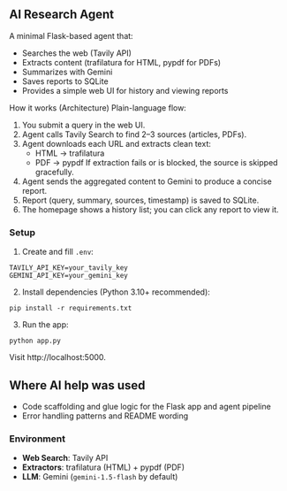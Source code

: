 ## AI Research Agent

A minimal Flask-based agent that:
- Searches the web (Tavily API)
- Extracts content (trafilatura for HTML, pypdf for PDFs)
- Summarizes with Gemini
- Saves reports to SQLite
- Provides a simple web UI for history and viewing reports

How it works (Architecture)
Plain-language flow:
1) You submit a query in the web UI.
2) Agent calls Tavily Search to find 2–3 sources (articles, PDFs).
3) Agent downloads each URL and extracts clean text:
   - HTML → trafilatura
   - PDF → pypdf
   If extraction fails or is blocked, the source is skipped gracefully.
4) Agent sends the aggregated content to Gemini to produce a concise report.
5) Report (query, summary, sources, timestamp) is saved to SQLite.
6) The homepage shows a history list; you can click any report to view it.

### Setup
1. Create and fill `.env`:
```
TAVILY_API_KEY=your_tavily_key
GEMINI_API_KEY=your_gemini_key
```

2. Install dependencies (Python 3.10+ recommended):
```
pip install -r requirements.txt
```

3. Run the app:
```
python app.py
```

Visit http://localhost:5000.

## Where AI help was used
- Code scaffolding and glue logic for the Flask app and agent pipeline
- Error handling patterns and README wording

### Environment
- **Web Search**: Tavily API
- **Extractors**: trafilatura (HTML) + pypdf (PDF)
- **LLM**: Gemini (`gemini-1.5-flash` by default)
